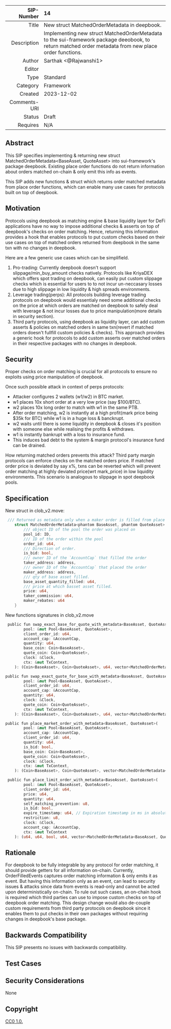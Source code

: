 |   SIP-Number | 14                                                                                                                                                   |
| -----------: | :--------------------------------------------------------------------------------------------------------------------------------------------------- |
|        Title | New struct MatchedOrderMetadata in deepbook.                                                                                                         |
|  Description | Implementing new struct MatchedOrderMetadata to the sui-framework package deeobook, to return matched order metadata from new place order functions. |
|       Author | Sarthak <@Rajwanshi1>                                                                                                                                |
|       Editor |                                                                                                                                                      |
|         Type | Standard                                                                                                                                             |
|     Category | Framework                                                                                                                                            |
|      Created | 2023-12-02                                                                                                                                           |
| Comments-URI |                                                                                                                                                      |
|       Status | Draft                                                                                                                                                |
|     Requires | N/A                                                                                                                                                  |

## Abstract

This SIP specifies implementing & returning new struct MatchedOrderMetadata<BaseAsset, QuoteAsset> into sui-framework's package deepbook. Existing place order functions do not return information about orders matched on-chain & only emit this info as events.

This SIP adds new functions & struct which returns order matched metadata from place order functions, which can enable many use cases for protocols built on top of deepbook.

## Motivation

Protocols using deepbook as matching engine & base liquidity layer for DeFi applications have no way to impose additional checks & asserts on top of deepbook's checks on order matching. Hence, returning this information provides a hook that enables protocols to put custom checks based on their use cases on top of matched orders returned from deepbook in the same txn with no changes in deepbook.

Here are a few generic use cases which can be simplifield.

1. Pro-trading: Currently deepbook doesn't support slippage/min_buy_amount checks natively. Protocols like KriyaDEX which offers spot trading on deepbook, can easily put custom slippage checks which is essential for users to to not incur un-neccasary losses due to high slippage in low liquidity & high spreads environments.
2. Leverage trading(perps): All protocols building leverage trading protocols on deepbook would essentialy need some additional checks on the price at which orders are matched on deepbook to safely deal with leverage & not incur losses due to price manipulation(more details in security section).
3. Third party protocols, using deepbook as liquidity layer, can add custom asserts & policies on matched orders in same txn(revert if matched orders doesn't fullfill custom policies & checks). This approach provides a generic hook for protocols to add custom asserts over matched orders in their respective packages with no changes in deepbook.

## Security 

Proper checks on order matching is crucial for all protocols to ensure no exploits using price manipulation of deepbook.

Once such possible attack in context of perps protocols:

-   Attacker configures 2 wallets (w1/w2) in BTC market.
-   w1 places 10x short order at a very low price (say $100/BTC).
-   w2 places 10x long order to match with w1 in the same PTB.
-   After order matching, w2 is instantly at a high profit(mark price being $35k for BTC) while w1 is in a huge loss & banckrupt.
-   w2 waits until there is some liquidity in deepbook & closes it's position with someone else while realising the profits & withdraws.
-   w1 is instantly bankrupt with a loss to insurance fund.
-   This induces bad debt to the system & margin protocol's insurance fund can be drained.

How returning matched orders prevents this attack?
Third party margin protocols can enforce checks on the matched orders price. If matched order price is deviated by say x%, txns can be reverted which will prevent order matching at highly deviated price(wrt mark_price) in low liquidity environments. This scenario is analogous to slippage in spot deepbook pools.

## Specification

New struct in clob_v2.move:

```Rust
 /// Returned as metadata only when a maker order is filled from place order functions.
    struct MatchedOrderMetadata<phantom BaseAsset, phantom QuoteAsset> has copy, store, drop {
        /// object ID of the pool the order was placed on
        pool_id: ID,
        /// ID of the order within the pool
        order_id: u64,
        /// Direction of order.
        is_bid: bool,
        /// owner ID of the `AccountCap` that filled the order
        taker_address: address,
        /// owner ID of the `AccountCap` that placed the order
        maker_address: address,
        /// qty of base asset filled.
        base_asset_quantity_filled: u64,
        /// price at which basset asset filled.
        price: u64,
        taker_commission: u64,
        maker_rebates: u64
    }
```

New functions signatures in clob_v2.move

```Rust
 public fun swap_exact_base_for_quote_with_metadata<BaseAsset, QuoteAsset>(
        pool: &mut Pool<BaseAsset, QuoteAsset>,
        client_order_id: u64,
        account_cap: &AccountCap,
        quantity: u64,
        base_coin: Coin<BaseAsset>,
        quote_coin: Coin<QuoteAsset>,
        clock: &Clock,
        ctx: &mut TxContext,
    ): (Coin<BaseAsset>, Coin<QuoteAsset>, u64, vector<MatchedOrderMetadata<BaseAsset, QuoteAsset>>)

public fun swap_exact_quote_for_base_with_metadata<BaseAsset, QuoteAsset>(
        pool: &mut Pool<BaseAsset, QuoteAsset>,
        client_order_id: u64,
        account_cap: &AccountCap,
        quantity: u64,
        clock: &Clock,
        quote_coin: Coin<QuoteAsset>,
        ctx: &mut TxContext,
    ): (Coin<BaseAsset>, Coin<QuoteAsset>, u64, vector<MatchedOrderMetadata<BaseAsset, QuoteAsset>>)

public fun place_market_order_with_metadata<BaseAsset, QuoteAsset>(
        pool: &mut Pool<BaseAsset, QuoteAsset>,
        account_cap: &AccountCap,
        client_order_id: u64,
        quantity: u64,
        is_bid: bool,
        base_coin: Coin<BaseAsset>,
        quote_coin: Coin<QuoteAsset>,
        clock: &Clock,
        ctx: &mut TxContext,
    ): (Coin<BaseAsset>, Coin<QuoteAsset>, vector<MatchedOrderMetadata<BaseAsset, QuoteAsset>>)

 public fun place_limit_order_with_metadata<BaseAsset, QuoteAsset>(
        pool: &mut Pool<BaseAsset, QuoteAsset>,
        client_order_id: u64,
        price: u64,
        quantity: u64,
        self_matching_prevention: u8,
        is_bid: bool,
        expire_timestamp: u64, // Expiration timestamp in ms in absolute value inclusive.
        restriction: u8,
        clock: &Clock,
        account_cap: &AccountCap,
        ctx: &mut TxContext
    ): (u64, u64, bool, u64, vector<MatchedOrderMetadata<BaseAsset, QuoteAsset>>)

```

## Rationale

For deepbook to be fully integrable by any protocol for order matching, it should provide getters for all information on-chain. Currently, OrderFilledEvents captures order matching information & only emits it as event. But having this information only as an event, can lead to security issues & attacks since data from events is read-only and cannot be acted upon deterministically on-chain. To rule out such cases, an on-chain hook is required which third parties can use to impose custom checks on top of deepbook order matching. This design change would also de-couple custom requirements from third party protocols on deepbook since it enables them to put checks in their own packages without requiring changes in deepbook's base package.

## Backwards Compatibility

This SIP presents no issues with backwards compatibility.

## Test Cases

## Security Considerations

None

## Copyright

[CC0 1.0.](https://github.com/sui-foundation/sips/blob/main/LICENSE.md)

